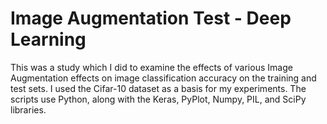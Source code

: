 # Image Augmentation Test - Deep Learning

This was a study which I did to examine the effects of various Image Augmentation effects on image classification accuracy on the training and test sets. I used the Cifar-10 dataset as a basis for my experiments. The scripts use Python, along with the Keras, PyPlot, Numpy, PIL, and SciPy libraries.
